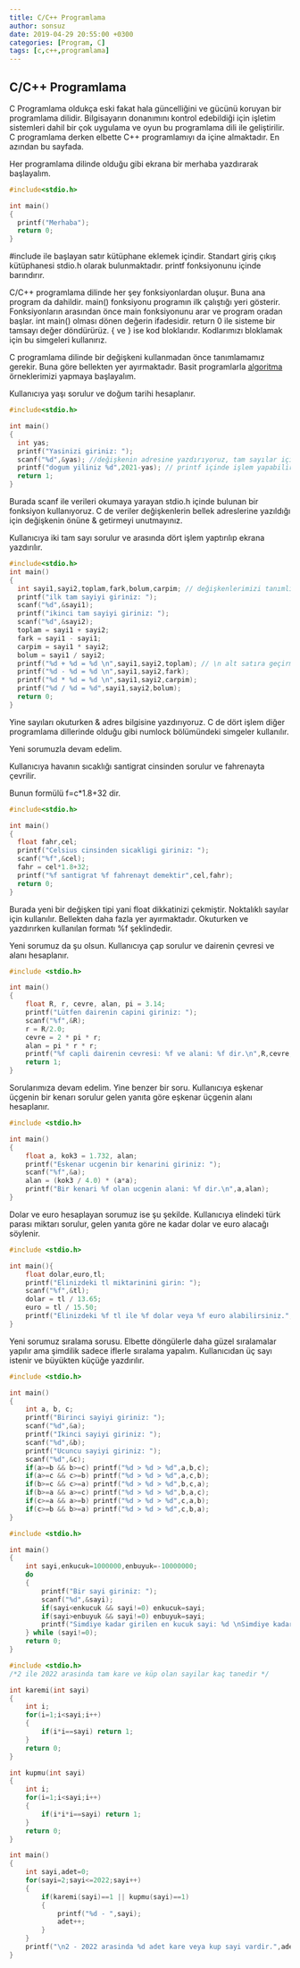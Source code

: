 ```yaml
---
title: C/C++ Programlama
author: sonsuz
date: 2019-04-29 20:55:00 +0300
categories: [Program, C]
tags: [c,c++,programlama]
---
```


## C/C++ Programlama

C Programlama oldukça eski fakat hala güncelliğini ve gücünü koruyan bir programlama dilidir. Bilgisayarın donanımını kontrol edebildiği için işletim sistemleri dahil bir çok uygulama ve oyun bu programlama dili ile geliştirilir. C programlama derken elbette C++ programlamıyı da içine almaktadır. En azından bu sayfada. 

Her programlama dilinde olduğu gibi ekrana bir merhaba yazdırarak başlayalım.

```c
#include<stdio.h>

int main()
{
  printf("Merhaba");
  return 0;
}
```

#include ile başlayan satır kütüphane eklemek içindir. Standart giriş çıkış kütüphanesi stdio.h olarak bulunmaktadır. printf fonksiyonunu içinde barındırır.

C/C++ programlama dilinde her şey fonksiyonlardan oluşur. Buna ana program da dahildir. main() fonksiyonu programın ilk çalıştığı yeri gösterir. Fonksiyonların arasından önce main fonksiyonunu arar ve program oradan başlar. int main() olması dönen değerin ifadesidir. return 0 ile sisteme bir tamsayı değer döndürürüz. { ve } ise kod bloklarıdır. Kodlarımızı bloklamak için bu simgeleri kullanırız.

C programlama dilinde bir değişkeni kullanmadan önce tanımlamamız gerekir. Buna göre bellekten yer ayırmaktadır. Basit programlarla [algoritma](https://sonsuzus.github.io/algoritma-programlama) örneklerimizi yapmaya başlayalım.

Kullanıcıya yaşı sorulur ve doğum tarihi hesaplanır.

```c
#include<stdio.h>

int main()
{
  int yas;
  printf("Yasinizi giriniz: ");
  scanf("%d",&yas); //değişkenin adresine yazdırıyoruz, tam sayılar için %d ile alınıyor.
  printf("dogum yiliniz %d",2021-yas); // printf içinde işlem yapabiliriz elbette çift tırnak dışında
  return 1;
}
```

Burada scanf ile verileri okumaya yarayan stdio.h içinde bulunan bir fonksiyon kullanıyoruz. C de veriler değişkenlerin bellek adreslerine yazıldığı için değişkenin önüne & getirmeyi unutmayınız.

Kullanıcıya iki tam sayı sorulur ve arasında dört işlem yaptırılıp ekrana yazdırılır.

```c
#include<stdio.h>
int main()
{
  int sayi1,sayi2,toplam,fark,bolum,carpim; // değişkenlerimizi tanımlıyoruz
  printf("ilk tam sayiyi giriniz: ");
  scanf("%d",&sayi1); 
  printf("ikinci tam sayiyi giriniz: ");
  scanf("%d",&sayi2);
  toplam = sayi1 + sayi2;
  fark = sayi1 - sayi1;
  carpim = sayi1 * sayi2;
  bolum = sayi1 / sayi2;
  printf("%d + %d = %d \n",sayi1,sayi2,toplam); // \n alt satıra geçirmeye yarıyor
  printf("%d - %d = %d \n",sayi1,sayi2,fark);
  printf("%d * %d = %d \n",sayi1,sayi2,carpim);
  printf("%d / %d = %d",sayi1,sayi2,bolum);
  return 0;
}
```

Yine sayıları okuturken & adres bilgisine yazdırıyoruz. C de dört işlem diğer programlama dillerinde olduğu gibi numlock bölümündeki simgeler kullanılır. 

Yeni sorumuzla devam edelim.

Kullanıcıya havanın sıcaklığı santigrat cinsinden sorulur ve fahrenayta çevrilir.

Bunun formülü f=c\*1.8+32 dir.

```c
#include<stdio.h>

int main()
{
  float fahr,cel; 
  printf("Celsius cinsinden sicakligi giriniz: ");
  scanf("%f",&cel);
  fahr = cel*1.8+32;
  printf("%f santigrat %f fahrenayt demektir",cel,fahr);
  return 0;
}
```

Burada yeni bir değişken tipi yani float dikkatinizi çekmiştir. Noktalıklı sayılar için kullanılır. Bellekten daha fazla yer ayırmaktadır. Okuturken ve yazdırırken kullanılan formatı %f şeklindedir.

Yeni sorumuz da şu olsun. Kullanıcıya çap sorulur ve dairenin çevresi ve alanı hesaplanır.

```c
#include <stdio.h>

int main()
{
    float R, r, cevre, alan, pi = 3.14;
    printf("Lütfen dairenin capini giriniz: ");
    scanf("%f",&R);
    r = R/2.0; 
    cevre = 2 * pi * r;
    alan = pi * r * r;
    printf("%f capli dairenin cevresi: %f ve alani: %f dir.\n",R,cevre,alan);
    return 1;
}
```

Sorularımıza devam edelim. Yine benzer bir soru. Kullanıcıya eşkenar üçgenin bir kenarı sorulur gelen yanıta göre eşkenar üçgenin alanı hesaplanır.

```c
#include <stdio.h>

int main()
{
    float a, kok3 = 1.732, alan;
    printf("Eskenar ucgenin bir kenarini giriniz: ");
    scanf("%f",&a);
    alan = (kok3 / 4.0) * (a*a);
    printf("Bir kenari %f olan ucgenin alani: %f dir.\n",a,alan);
}
```

Dolar ve euro hesaplayan sorumuz ise şu şekilde. Kullanıcıya elindeki türk parası miktarı sorulur, gelen yanıta göre ne kadar dolar ve euro alacağı söylenir.

```c
#include <stdio.h>

int main(){
    float dolar,euro,tl;
    printf("Elinizdeki tl miktarinini girin: ");
    scanf("%f",&tl);
    dolar = tl / 13.65;
    euro = tl / 15.50;
    printf("Elinizdeki %f tl ile %f dolar veya %f euro alabilirsiniz.",tl,dolar,euro);
}
```

Yeni sorumuz sıralama sorusu. Elbette döngülerle daha güzel sıralamalar yapılır ama şimdilik sadece iflerle sıralama yapalım. Kullanıcıdan üç sayı istenir ve büyükten küçüğe yazdırılır.

```c
#include <stdio.h>

int main()
{
    int a, b, c;
    printf("Birinci sayiyi giriniz: ");
    scanf("%d",&a);
    printf("Ikinci sayiyi giriniz: ");
    scanf("%d",&b);
    printf("Ucuncu sayiyi giriniz: ");
    scanf("%d",&c);
    if(a>=b && b>=c) printf("%d > %d > %d",a,b,c);
    if(a>=c && c>=b) printf("%d > %d > %d",a,c,b);
    if(b>=c && c>=a) printf("%d > %d > %d",b,c,a);
    if(b>=a && a>=c) printf("%d > %d > %d",b,a,c);
    if(c>=a && a>=b) printf("%d > %d > %d",c,a,b);
    if(c>=b && b>=a) printf("%d > %d > %d",c,b,a);
}
```

```c
#include <stdio.h>

int main()
{
    int sayi,enkucuk=1000000,enbuyuk=-10000000;
    do
    {
        printf("Bir sayi giriniz: ");
        scanf("%d",&sayi);
        if(sayi<enkucuk && sayi!=0) enkucuk=sayi;
        if(sayi>enbuyuk && sayi!=0) enbuyuk=sayi;
        printf("Simdiye kadar girilen en kucuk sayi: %d \nSimdiye kadar girilen en buyuk sayi: %d\n",enkucuk,enbuyuk);
    } while (sayi!=0);
    return 0;
}
```

```c
#include <stdio.h>
/*2 ile 2022 arasinda tam kare ve küp olan sayilar kaç tanedir */

int karemi(int sayi)
{
    int i;
    for(i=1;i<sayi;i++)
    {
        if(i*i==sayi) return 1;
    }
    return 0;
}

int kupmu(int sayi)
{
    int i;
    for(i=1;i<sayi;i++)
    {
        if(i*i*i==sayi) return 1;
    }
    return 0;
}

int main()
{
    int sayi,adet=0;
    for(sayi=2;sayi<=2022;sayi++)
    {
        if(karemi(sayi)==1 || kupmu(sayi)==1)
        {
            printf("%d - ",sayi);
            adet++;
        }
    }
    printf("\n2 - 2022 arasinda %d adet kare veya kup sayi vardir.",adet);
}
```

